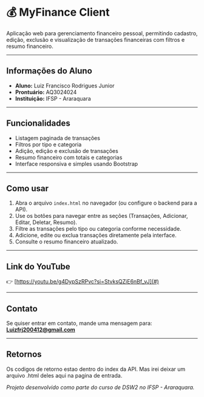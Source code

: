 # 💰 MyFinance Client

Aplicação web para gerenciamento financeiro pessoal, permitindo cadastro, edição, exclusão e visualização de transações financeiras com filtros e resumo financeiro.

---

## Informações do Aluno

- **Aluno:** Luiz Francisco Rodrigues Junior  
- **Prontuário:** AQ3024024  
- **Instituição:** IFSP - Araraquara

---

## Funcionalidades

- Listagem paginada de transações
- Filtros por tipo e categoria
- Adição, edição e exclusão de transações
- Resumo financeiro com totais e categorias
- Interface responsiva e simples usando Bootstrap

---

## Como usar

1. Abra o arquivo `index.html` no navegador (ou configure o backend para a API).  
2. Use os botões para navegar entre as seções (Transações, Adicionar, Editar, Deletar, Resumo).  
3. Filtre as transações pelo tipo ou categoria conforme necessidade.  
4. Adicione, edite ou exclua transações diretamente pela interface.  
5. Consulte o resumo financeiro atualizado.

---

## Link do YouTube

👉 [https://youtu.be/g4DypSzRPvc?si=StvksQZiE6nBf_vJ](#)

---

## Contato

Se quiser entrar em contato, mande uma mensagem para:  
**Luizfrj200412@gmail.com**

---

## Retornos

Os codigos de retorno estao dentro do index da API.
Mas irei deixar um arquivo .html deles aqui na pagina de entrada.

*Projeto desenvolvido como parte do curso de DSW2 no IFSP - Araraquara.*

